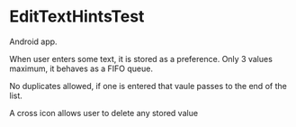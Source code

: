 # EditTextHintsTest
Android app.

When user enters some text, it is stored as a preference. Only 3 values maximum, it behaves as a FIFO queue. 

No duplicates allowed, if one is entered that vaule passes to the end of the list.

A cross icon allows user to delete any stored value
